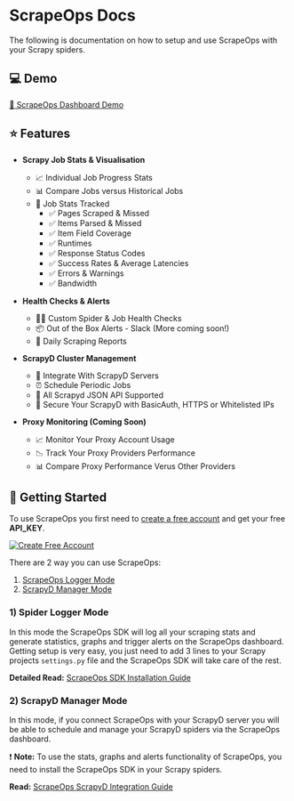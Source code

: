 # ScrapeOps Docs
The following is documentation on how to setup and use ScrapeOps with your Scrapy spiders. 

## :computer: Demo
[:link: ScrapeOps Dashboard Demo]()

## :star: Features

- **Scrapy Job Stats & Visualisation**
  - :chart_with_upwards_trend: Individual Job Progress Stats
  - :bar_chart: Compare Jobs versus Historical Jobs
  - :100: Job Stats Tracked
    - :white_check_mark: Pages Scraped & Missed
    - :white_check_mark: Items Parsed & Missed
    - :white_check_mark: Item Field Coverage
    - :white_check_mark: Runtimes
    - :white_check_mark: Response Status Codes
    - :white_check_mark: Success Rates & Average Latencies
    - :white_check_mark: Errors & Warnings
    - :white_check_mark: Bandwidth

- **Health Checks & Alerts**
  - :male_detective: Custom Spider & Job Health Checks 
  - :package: Out of the Box Alerts - Slack (More coming soon!)
  - :bookmark_tabs: Daily Scraping Reports

 - **ScrapyD Cluster Management**
    - :link: Integrate With ScrapyD Servers
    - :alarm_clock: Schedule Periodic Jobs
    - :100: All Scrapyd JSON API Supported
    - :closed_lock_with_key: Secure Your ScrapyD with BasicAuth, HTTPS or Whitelisted IPs
 - **Proxy Monitoring (Coming Soon)**
    - :chart_with_upwards_trend: Monitor Your Proxy Account Usage
    - :chart_with_downwards_trend: Track Your Proxy Providers Performance
    - :bar_chart: Compare Proxy Performance Verus Other Providers
  

## :rocket: Getting Started

To use ScrapeOps you first need to [create a free account]() and get your free **API_KEY**.

[![Create Free Account](https://global-uploads.webflow.com/5e3228ed49887d6904a307ff/5e82e926b74fcd359c210d4f_Create-your-quiz-button.png)](https://scrapeops.io/)

There are 2 way you can use ScrapeOps:

1. [ScrapeOps Logger Mode](#logger_mode)
2. [ScrapyD Manager Mode](#scrapyd_mode)



### <a name="logger_mode" href="https://github.com/ScrapeOps/scrapeops-docs/blob/main/logger-readme.md"></a> 1) Spider Logger Mode
In this mode the ScrapeOps SDK will log all your scraping stats and generate statistics, graphs and trigger alerts on the ScrapeOps dashboard. Getting setup is very easy, you just need to add 3 lines to your Scrapy projects `settings.py` file and the ScrapeOps SDK will take care of the rest. 



**Detailed Read:** [ScrapeOps SDK Installation Guide](https://github.com/ScrapeOps/scrapeops-docs/blob/main/scrapy/scrapy-sdk-setup.md)

### <a name="scrapyd_mode" href=""></a> 2) ScrapyD Manager Mode
In this mode, if you connect ScrapeOps with your ScrapyD server you will be able to schedule and manage your ScrapyD spiders via the ScrapeOps dashboard. 

:heavy_exclamation_mark: **Note:** To use the stats, graphs and alerts functionality of ScrapeOps, you need to install the ScrapeOps SDK in your Scrapy spiders.

**Read:** [ScrapeOps ScrapyD Integration Guide](https://github.com/ScrapeOps/scrapeops-docs/blob/main/manage-readme.md)</a>

 
